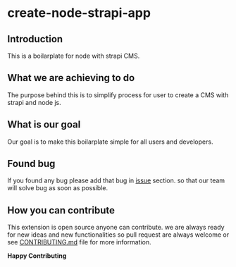 # create-node-strapi-app

## Introduction

This is a boilarplate for node with strapi CMS.

## What we are achieving to do

The purpose behind this is to simplify process for user to create a CMS with strapi and node js.

## What is our goal

Our goal is to make this boilarplate simple for all users and developers.

## Found bug 

If you found any bug please add that bug in [issue](https://github.com/Techistan/create-node-strapi-app/blob/master/issues) section. so that our team will solve bug as soon as possible.

## How you can contribute

This extension is open source anyone can contribute. we are always ready for new ideas and new functionalities so pull request are always welcome or see [CONTRIBUTING.md](https://github.com/Techistan/create-node-strapi-app/blob/master/CONTRIBUTING.md) file for more information. 

**Happy Contributing**

